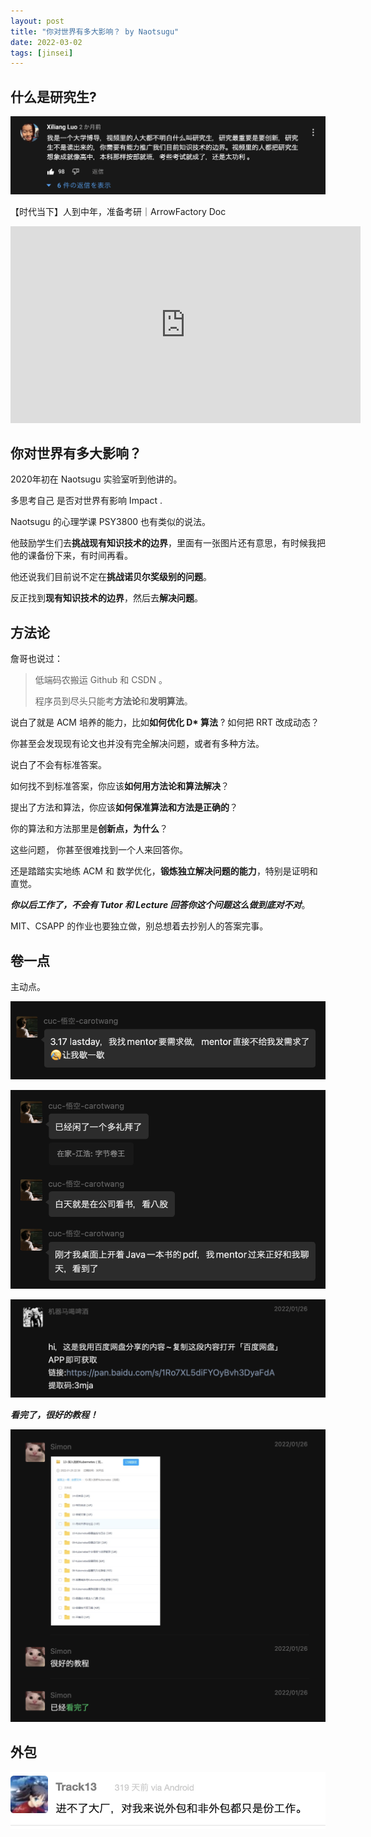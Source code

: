 ```yaml
---
layout: post
title: "你对世界有多大影响？ by Naotsugu"
date: 2022-03-02
tags: [jinsei]
---
```




## 什么是研究生? 

![image-20220303151540418](https://raw.githubusercontent.com/haohua-li/photo-asset-repo/main/imgs/image-20220303151540418.png)

【时代当下】人到中年，准备考研｜ArrowFactory Doc

<iframe width="560" height="315" src="https://www.youtube.com/embed/7Oh-zrYwKcM" title="YouTube video player" frameborder="0" allow="accelerometer; autoplay; clipboard-write; encrypted-media; gyroscope; picture-in-picture" allowfullscreen></iframe>

## 你对世界有多大影响？

2020年初在 Naotsugu 实验室听到他讲的。

多思考自己 是否对世界有影响 Impact .

Naotsugu 的心理学课 PSY3800 也有类似的说法。

他鼓励学生们去**挑战现有知识技术的边界**，里面有一张图片还有意思，有时候我把他的课备份下来，有时间再看。

他还说我们目前说不定在**挑战诺贝尔奖级别的问题**。

反正找到**现有知识技术的边界**，然后去**解决问题**。

## 方法论

詹哥也说过：

> 低端码农搬运 Github 和 CSDN 。
>
> 程序员到尽头只能考**方法论**和**发明算法**。

说白了就是 ACM 培养的能力，比如**如何优化 D\* 算法** ? 如何把 RRT 改成动态？ 

你甚至会发现现有论文也并没有完全解决问题，或者有多种方法。

说白了不会有标准答案。

如何找不到标准答案，你应该**如何用方法论和算法解决**？

提出了方法和算法，你应该**如何保准算法和方法是正确的**？

你的算法和方法那里是**创新点，为什么**？

这些问题， 你甚至很难找到一个人来回答你。

还是踏踏实实地练 ACM 和 数学优化，**锻炼独立解决问题的能力**，特别是证明和直觉。

***你以后工作了，不会有 Tutor 和 Lecture 回答你这个问题这么做到底对不对***。

MIT、CSAPP 的作业也要独立做，别总想着去抄别人的答案完事。

## 卷一点

主动点。

![image-20220303153322112](https://raw.githubusercontent.com/haohua-li/photo-asset-repo/main/imgs/image-20220303153322112.png)

![image-20220303155543005](https://raw.githubusercontent.com/haohua-li/photo-asset-repo/main/imgs/image-20220303155543005.png)

![image-20220304130251891](https://raw.githubusercontent.com/haohua-li/photo-asset-repo/main/imgs/image-20220304130251891.png)

***看完了，很好的教程！***

![image-20220304130314649](https://raw.githubusercontent.com/haohua-li/photo-asset-repo/main/imgs/image-20220304130314649.png)

## 外包

![image-20220303153841415](https://raw.githubusercontent.com/haohua-li/photo-asset-repo/main/imgs/image-20220303153841415.png)
